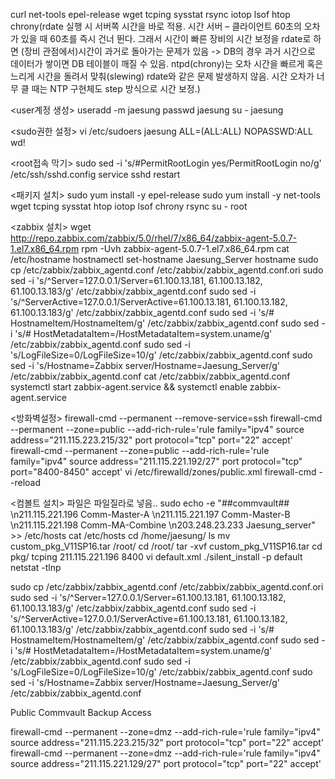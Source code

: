 curl net-tools epel-release wget tcping sysstat rsync iotop lsof htop chrony(rdate 실행 시 서버쪽 시간을 바로 적용. 시간 서버 – 클라이언트 60초의 오차가 있을 때 60초를 즉시 건너 뛴다.
그래서 시간이 빠른 장비의 시간 보정을 rdate로 하면 (장비 관점에서)시간이 과거로 돌아가는 문제가 있음 -> DB의 경우 과거 시간으로 데이터가 쌓이면 DB 테이블이 깨질 수 있음.
ntpd(chrony)는 오차 시간을 빠르게 혹은 느리게 시간을 돌려서 맞춰(slewing) rdate와 같은 문제 발생하지 않음.
시간 오차가 너무 클 때는 NTP 구현체도 step 방식으로 시간 보정.)


<user계정 생성>
useradd -m jaesung
passwd jaesung
su - jaesung

<sudo권한 설정>
vi /etc/sudoers
jaesung ALL=(ALL:ALL)	NOPASSWD:ALL
wd!

<root접속 막기>
sudo sed -i 's/#PermitRootLogin yes/PermitRootLogin no/g' /etc/ssh/sshd.config
service sshd restart

<패키지 설치>
sudo yum install -y epel-release
sudo yum install -y  net-tools wget tcping sysstat htop iotop lsof chrony rsync
su - root

<zabbix 설치>
wget http://repo.zabbix.com/zabbix/5.0/rhel/7/x86_64/zabbix-agent-5.0.7-1.el7.x86_64.rpm
rpm -Uvh zabbix-agent-5.0.7-1.el7.x86_64.rpm
cat /etc/hostname
hostnamectl set-hostname Jaesung_Server
hostname
sudo cp /etc/zabbix/zabbix_agentd.conf /etc/zabbix/zabbix_agentd.conf.ori
sudo sed -i 's/^Server=127.0.0.1/Server=61.100.13.181, 61.100.13.182, 61.100.13.183/g' /etc/zabbix/zabbix_agentd.conf
sudo sed -i 's/^ServerActive=127.0.0.1/ServerActive=61.100.13.181, 61.100.13.182, 61.100.13.183/g' /etc/zabbix/zabbix_agentd.conf
sudo sed -i 's/# HostnameItem/HostnameItem/g' /etc/zabbix/zabbix_agentd.conf
sudo sed -i 's/# HostMetadataItem=/HostMetadataItem=system.uname/g' /etc/zabbix/zabbix_agentd.conf
sudo sed -i 's/LogFileSize=0/LogFileSize=10/g' /etc/zabbix/zabbix_agentd.conf
sudo sed -i 's/Hostname=Zabbix server/Hostname=Jaesung_Server/g' /etc/zabbix/zabbix_agentd.conf
cat /etc/zabbix/zabbix_agentd.conf
systemctl start zabbix-agent.service && systemctl enable zabbix-agent.service

<방화벽설정>
firewall-cmd --permanent  --remove-service=ssh
firewall-cmd --permanent --zone=public --add-rich-rule='rule family="ipv4" source address="211.115.223.215/32" port protocol="tcp" port="22" accept'
firewall-cmd --permanent --zone=public --add-rich-rule='rule family="ipv4" source address="211.115.221.192/27" port protocol="tcp" port="8400-8450" accept'
vi /etc/firewalld/zones/public.xml
firewall-cmd --reload

<컴볼트 설치>
파일은 파일질라로 넣음..
sudo echo -e "##commvault## \n211.115.221.196 Comm-Master-A \n211.115.221.197 Comm-Master-B \n211.115.221.198 Comm-MA-Combine \n203.248.23.233 Jaesung_server" >> /etc/hosts
cat /etc/hosts
cd /home/jaesung/
ls
mv custom_pkg_V11SP16.tar /root/
cd /root/
tar -xvf custom_pkg_V11SP16.tar
cd pkg/
tcping 211.115.221.196 8400
vi default.xml
./silent_install -p default
netstat -tlnp


sudo cp /etc/zabbix/zabbix_agentd.conf /etc/zabbix/zabbix_agentd.conf.ori
sudo sed -i 's/^Server=127.0.0.1/Server=61.100.13.181, 61.100.13.182, 61.100.13.183/g' /etc/zabbix/zabbix_agentd.conf
sudo sed -i 's/^ServerActive=127.0.0.1/ServerActive=61.100.13.181, 61.100.13.182, 61.100.13.183/g' /etc/zabbix/zabbix_agentd.conf
sudo sed -i 's/# HostnameItem/HostnameItem/g' /etc/zabbix/zabbix_agentd.conf
sudo sed -i 's/# HostMetadataItem=/HostMetadataItem=system.uname/g' /etc/zabbix/zabbix_agentd.conf
sudo sed -i 's/LogFileSize=0/LogFileSize=10/g' /etc/zabbix/zabbix_agentd.conf
sudo sed -i 's/Hostname=Zabbix server/Hostname=Jaesung_Server/g' /etc/zabbix/zabbix_agentd.conf


<?xml version="1.0" encoding="utf-8"?>
<zone>
  <short>Public</short>
  <description> Commvault Backup Access</description>
  <service name="dhcpv6-client"/>
  <rule family="ipv4">
    <source address="211.115.223.215"/>
    <port protocol="tcp" port="22"/>
    <accept/>
  </rule>
  <rule family="ipv4">
    <source address="211.115.221.192/27"/>
    <port protocol="tcp" port="8400-8450"/>
    <accept/>
  </rule>
</zone>

firewall-cmd --permanent --zone=dmz --add-rich-rule='rule family="ipv4" source address="211.115.223.215/32" port protocol="tcp" port="22" accept'
firewall-cmd --permanent --zone=dmz --add-rich-rule='rule family="ipv4" source address="211.115.221.129/27" port protocol="tcp" port="22" accept'

